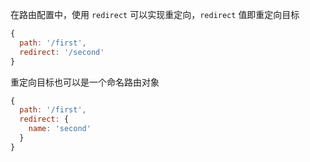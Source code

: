 在路由配置中，使用 `redirect` 可以实现重定向，`redirect` 值即重定向目标

```js
{
  path: '/first',
  redirect: '/second'
}
```

重定向目标也可以是一个命名路由对象

```js
{
  path: '/first',
  redirect: {
    name: 'second'
  }
}
```

‍
